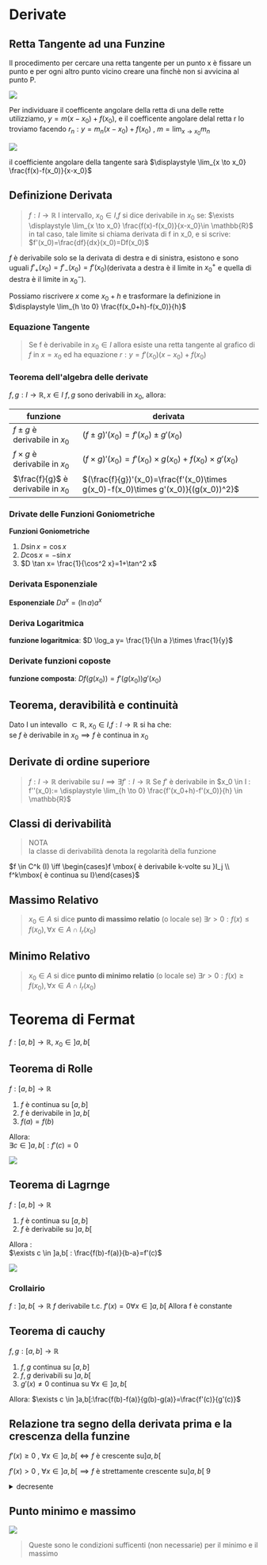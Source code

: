 
# Derivate

## Retta Tangente ad una Funzine

Il procedimento per cercare una retta tangente per un punto x è fissare un punto e per ogni altro punto vicino creare una finchè non si avvicina al punto P.

![](vx_images/4274795830145.png)


Per individuare il coefficente angolare della retta di una delle rette utilizziamo, $y=m(x-x_0)+ f(x_0)$, e il coefficente angolare delal retta r lo troviamo facendo $r_n: y=m_n(x-x_0)+f(x_0) \mbox{ , } m= \displaystyle \lim_{x \to x_0} m_n$

![](vx_images/2007529516787.png)

il coefficiente angolare della tangente sarà $\displaystyle \lim_{x \to x_0} \frac{f(x)-f(x_0)}{x-x_0}$

## Definizione Derivata

> $f: I \to \mathbb{R}$ I intervallo, $x_0 \in I$,$f$ si dice derivabile in $x_0$ se:
> $\exists \displaystyle \lim_{x \to x_0} \frac{f(x)-f(x_0)}{x-x_0}\in \mathbb{R}$   
> in tal caso, tale limite si chiama derivata di f in x_0, e si scrive:  
> $f'(x_0)=\frac{df}{dx}(x_0)=Df(x_0)$

$f$ è derivabile solo se la derivata di destra e di sinistra, esistono e sono uguali $f'_+(x_0)=f'_-(x_0)=f'(x_0)$(derivata a destra è il limite in $x_0^+$ e quella di destra è il limite in $x_0^-$).

Possiamo riscrivere $x$ come $x_0+h$ e trasformare la definizione in $\displaystyle \lim_{h \to 0} \frac{f(x_0+h)-f(x_0)}{h}$



### Equazione Tangente
> Se f è derivabile in $x_0 \in I$ allora esiste una retta tangente al grafico di $f$ in $x=x_0$ ed ha equazione $r: y=f'(x_0)(x-x_0)+f(x_0)$


### Teorema dell'algebra delle derivate

$f,g:I\to \mathbb{R}, x\in I$
$f,g$ sono derivabili in $x_0$, allora:  

|              funzione               |                                      derivata                                      |
| ----------------------------------- | ---------------------------------------------------------------------------------- |
| $f\pm g$ è derivabile in $x_0$      | $(f \pm g)'(x_0)=f'(x_o) \pm g'(x_0)$                                              |
| $f \times g$ è derivabile in $x_0$  | $(f\times g)'(x_0)=f'(x_0)\times g(x_0)+ f(x_0)\times g'(x_0)$                     |
| $\frac{f}{g}$ è derivabile in $x_0$ | $(\frac{f}{g})'(x_0)=\frac{f'(x_0)\times g(x_0)-f(x_0)\times g'(x_0)}{(g(x_0))^2}$ |


### Drivate delle Funzioni Goniometriche

**Funzioni Goniometriche**  
1. $D \sin x=\cos x$
2. $D \cos x=-\sin x$
3. $D \tan x= \frac{1}{\cos^2 x}=1+\tan^2 x$

### Derivata Esponenziale

**Esponenziale**
$Da^x=(\ln a)a^x$

### Deriva Logaritmica

**funzione logaritmica**:
$D \log_a y= \frac{1}{\ln a }\times \frac{1}{y}$

### Derivate funzioni coposte

**funzione composta**:
$Df(g(x_0))=f'(g(x_0))g'(x_0)$

## Teorema, deravibilità e continuità

Dato I un intevallo $\subset \mathbb{R}$, $x_0 \in I$,$f: I \to \mathbb{R}$ si ha che:  
se $f$ è derivabile in $x_0 \implies f$   è continua in $x_0$

## Derivate di ordine superiore

> $f: I \to \mathbb{R}$ derivabile su $I \implies \exists f':I \to \mathbb{R}$
Se $f'$ è derivabile in $x_0 \in I : f''(x_0):= \displaystyle \lim_{h \to 0} \frac{f'(x_0+h)-f'(x_0)}{h} \in \mathbb{R}$  


## Classi di derivabilità 


> NOTA  
> la classe di derivabilità denota la regolarità della funzione

$f \in C^k (I) \iff \begin{cases}f \mbox{ è derivabile k-volte su }I_j  \\ f^k\mbox{ è continua su I}\end{cases}$

## Massimo Relativo

> $x_0 \in A$ si dice **punto di massimo relatio** (o locale se)
> $\exists r>0: f(x)\le f(x_0), \forall x \in A \cap I_r(x_0)$

## Minimo Relativo

> $x_0 \in A$ si dice **punto di minimo relatio** (o locale se)
> $\exists r>0: f(x)\ge f(x_0), \forall x \in A \cap I_r(x_0)$


# Teorema di Fermat 

$f:[a,b]\to \mathbb{R}$, $x_0 \in ]a,b[$ 


## Teorema di Rolle

$f:[a,b]\to \mathbb{R}$

1. $f$ è continua su $[a,b]$
2. $f$ è derivabile in $]a,b[$
3. $f(a)=f(b)$

Allora:  
$\exists c \in ]a,b[ : f'(c)=0$

![](vx_images/3176647189382.png)



## Teorema di Lagrnge

$f:[a,b]\to \mathbb{R}$

1. $f$ è continua su $[a,b]$
2. $f$ è derivabile su $]a,b[$

Allora :  
$\exists c \in ]a,b[ : \frac{f(b)-f(a)}{b-a}=f'(c)$

![](vx_images/1352483756905.png)

### Crollairio

$f: ]a,b[ \to \mathbb{R}$
$f$  derivabile t.c. $f'(x)=0 \forall x \in ]a,b[$
Allora f è constante

## Teorema di cauchy

$f,g:[a,b] \to \mathbb{R}$

1. $f,g$ continua su  $[a,b]$
2. $f,g$ derivabili su  $]a,b[$
3. $g'(x)\neq 0$ continua su  $\forall x \in ]a,b[$


Allora:
$\exists c \in ]a,b[:\frac{f(b)-f(a)}{g(b)-g(a)}=\frac{f'(c)}{g'(c)}$

## Relazione tra segno della derivata prima e la crescenza della funzine

$f'(x)\ge 0 \mbox{ , }\forall x \in ]a,b[ \iff f$ è crescente su$]a,b[$

$f'(x)> 0 \mbox{ , }\forall x \in ]a,b[ \implies f$ è strettamente crescente su$]a,b[$
9
<details>
<summary>
decresente
</summary>

$f'(x)\le 0 \mbox{ , }\forall x \in ]a,b[ \iff f$ è decrescente su$]a,b[$

$f'(x)< 0 \mbox{ , }\forall x \in ]a,b[ \implies f$ è strettamente decrescente su$]a,b[$

</details>

## Punto minimo e massimo

![](vx_images/4147553139386.png)

> Queste sono le condizioni sufficenti (non necessarie) per il minimo e il massimo






